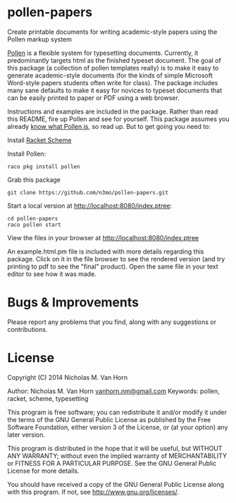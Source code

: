pollen-papers
=============

Create printable documents for writing academic-style papers using the Pollen markup system

[Pollen](http://mbutterick.github.io/pollen/doc/index.html) is a flexible system for typesetting documents. Currently, it predominantly targets html as the finished typeset document. The goal of this package (a collection of pollen templates really) is to make it easy to generate academic-style documents (for the kinds of simple Microsoft Word-style papers students often write for class). The package includes many sane defaults to make it easy for novices to typeset documents that can be easily printed to paper or PDF using a web browser.

Instructions and examples are included in the package. Rather than read this README, fire up Pollen and see for yourself. This package assumes you already [know what Pollen is](http://mbutterick.github.io/pollen/doc/index.html), so read up. But to get going you need to:

Install [Racket Scheme](http://download.racket-lang.org/)

Install Pollen:

	raco pkg install pollen

Grab this package

	git clone https://github.com/n3mo/pollen-papers.git

Start a local version at [http://localhost:8080/index.ptree](http://localhost:8080/index.ptree):

	cd pollen-papers
	raco pollen start

View the files in your browser at [http://localhost:8080/index.ptree](http://localhost:8080/index.ptree)

An example.html.pm file is included with more details regarding this package. Click on it in the file browser to see the rendered version (and try printing to pdf to see the "final" product). Open the same file in your text editor to see how it was made.

Bugs & Improvements
===================

Please report any problems that you find, along with any suggestions or contributions.

License
=======

Copyright (C) 2014 Nicholas M. Van Horn

Author: Nicholas M. Van Horn <vanhorn.nm@gmail.com>
Keywords: pollen, racket, scheme, typesetting

This program is free software; you can redistribute it and/or modify
it under the terms of the GNU General Public License as published by
the Free Software Foundation, either version 3 of the License, or
(at your option) any later version.

This program is distributed in the hope that it will be useful,
but WITHOUT ANY WARRANTY; without even the implied warranty of
MERCHANTABILITY or FITNESS FOR A PARTICULAR PURPOSE.  See the
GNU General Public License for more details.

You should have received a copy of the GNU General Public License
along with this program.  If not, see <http://www.gnu.org/licenses/>.

